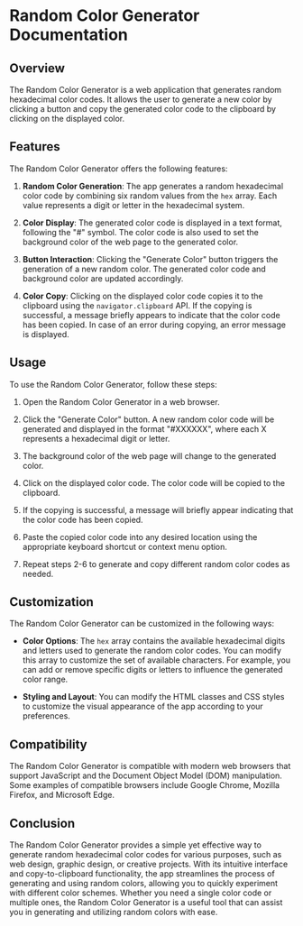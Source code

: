 # Random Color Generator Documentation

## Overview
The Random Color Generator is a web application that generates random hexadecimal color codes. It allows the user to generate a new color by clicking a button and copy the generated color code to the clipboard by clicking on the displayed color.

## Features
The Random Color Generator offers the following features:

1. **Random Color Generation**: The app generates a random hexadecimal color code by combining six random values from the `hex` array. Each value represents a digit or letter in the hexadecimal system.

2. **Color Display**: The generated color code is displayed in a text format, following the "#" symbol. The color code is also used to set the background color of the web page to the generated color.

3. **Button Interaction**: Clicking the "Generate Color" button triggers the generation of a new random color. The generated color code and background color are updated accordingly.

4. **Color Copy**: Clicking on the displayed color code copies it to the clipboard using the `navigator.clipboard` API. If the copying is successful, a message briefly appears to indicate that the color code has been copied. In case of an error during copying, an error message is displayed.

## Usage
To use the Random Color Generator, follow these steps:

1. Open the Random Color Generator in a web browser.

2. Click the "Generate Color" button. A new random color code will be generated and displayed in the format "#XXXXXX", where each X represents a hexadecimal digit or letter.

3. The background color of the web page will change to the generated color.

4. Click on the displayed color code. The color code will be copied to the clipboard.

5. If the copying is successful, a message will briefly appear indicating that the color code has been copied.

6. Paste the copied color code into any desired location using the appropriate keyboard shortcut or context menu option.

7. Repeat steps 2-6 to generate and copy different random color codes as needed.

## Customization
The Random Color Generator can be customized in the following ways:

- **Color Options**: The `hex` array contains the available hexadecimal digits and letters used to generate the random color codes. You can modify this array to customize the set of available characters. For example, you can add or remove specific digits or letters to influence the generated color range.

- **Styling and Layout**: You can modify the HTML classes and CSS styles to customize the visual appearance of the app according to your preferences.

## Compatibility
The Random Color Generator is compatible with modern web browsers that support JavaScript and the Document Object Model (DOM) manipulation. Some examples of compatible browsers include Google Chrome, Mozilla Firefox, and Microsoft Edge.

## Conclusion
The Random Color Generator provides a simple yet effective way to generate random hexadecimal color codes for various purposes, such as web design, graphic design, or creative projects. With its intuitive interface and copy-to-clipboard functionality, the app streamlines the process of generating and using random colors, allowing you to quickly experiment with different color schemes. Whether you need a single color code or multiple ones, the Random Color Generator is a useful tool that can assist you in generating and utilizing random colors with ease.